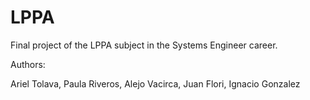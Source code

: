 # LPPA
Final project of the LPPA subject in the Systems Engineer career.


Authors:

Ariel Tolava,
Paula Riveros,
Alejo Vacirca,
Juan Flori,
Ignacio Gonzalez


